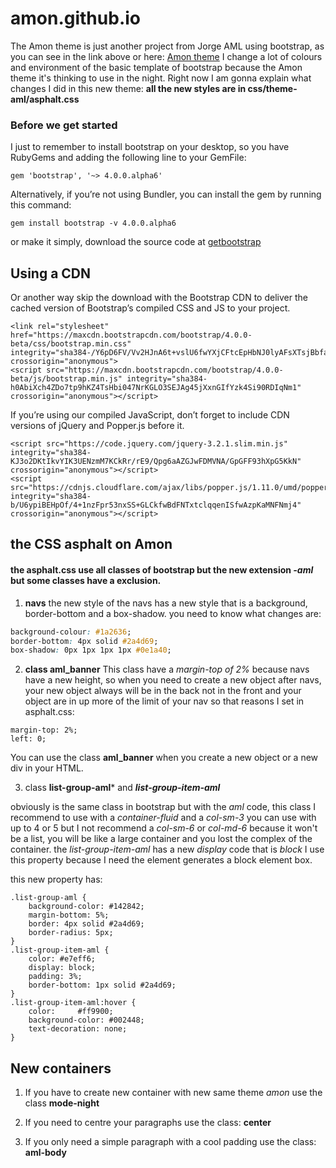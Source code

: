 # amon.github.io 
The Amon theme is just another project from Jorge AML using bootstrap, as you can see in the link above or here: [Amon theme](https://jorgeaml.github.io/amon.github.io/) I change a lot of colours and environment of the basic template of bootstrap because the Amon theme it's thinking to use in the night. 
Right now I am gonna explain what changes I did in this new theme: 
**all the new styles are in css/theme-aml/asphalt.css**

### Before we get started

I just to remember to install bootstrap on your desktop, so you have RubyGems and adding the following line to your GemFile:
```
gem 'bootstrap', '~> 4.0.0.alpha6'
```
Alternatively, if you’re not using Bundler, you can install the gem by running this command:
```
gem install bootstrap -v 4.0.0.alpha6
```
or make it simply, download the source code at [getbootstrap](https://github.com/twbs/bootstrap/releases/download/v4.0.0-beta/bootstrap-4.0.0-beta-dist.zip)

## Using a CDN

Or another way skip the download with the Bootstrap CDN to deliver the cached version of Bootstrap’s compiled CSS and JS to your project.
```
<link rel="stylesheet" href="https://maxcdn.bootstrapcdn.com/bootstrap/4.0.0-beta/css/bootstrap.min.css" integrity="sha384-/Y6pD6FV/Vv2HJnA6t+vslU6fwYXjCFtcEpHbNJ0lyAFsXTsjBbfaDjzALeQsN6M" crossorigin="anonymous">
<script src="https://maxcdn.bootstrapcdn.com/bootstrap/4.0.0-beta/js/bootstrap.min.js" integrity="sha384-h0AbiXch4ZDo7tp9hKZ4TsHbi047NrKGLO3SEJAg45jXxnGIfYzk4Si90RDIqNm1" crossorigin="anonymous"></script>
```
If you’re using our compiled JavaScript, don’t forget to include CDN versions of jQuery and Popper.js before it.
```
<script src="https://code.jquery.com/jquery-3.2.1.slim.min.js" integrity="sha384-KJ3o2DKtIkvYIK3UENzmM7KCkRr/rE9/Qpg6aAZGJwFDMVNA/GpGFF93hXpG5KkN" crossorigin="anonymous"></script>
<script src="https://cdnjs.cloudflare.com/ajax/libs/popper.js/1.11.0/umd/popper.min.js" integrity="sha384-b/U6ypiBEHpOf/4+1nzFpr53nxSS+GLCkfwBdFNTxtclqqenISfwAzpKaMNFNmj4" crossorigin="anonymous"></script>
```
## the CSS asphalt on Amon
#### the asphalt.css use all classes of bootstrap but the new extension *-aml* but some classes have a exclusion.
1. **navs**
the new style of the navs has a new style that is a background, border-bottom and a box-shadow. you need to know what changes are: 
``` asphalt.css
background-colour: #1a2636;
border-bottom: 4px solid #2a4d69;
box-shadow: 0px 1px 1px 1px #0e1a40;
```
2. **class aml_banner**
This  class have a *margin-top of 2%*  because navs have a new height, so when you need to create a new object after navs, your new object always will be in the back not in the front and your object are in up more of the limit of your nav so that reasons I set in asphalt.css: 
```
margin-top: 2%;
left: 0;
```
You can use the class **aml_banner** when you create a new object or a new div in your HTML.

3. class **list-group-aml*** and ***list-group-item-aml***

obviously is the same class in bootstrap but with the *aml* code, this class I recommend to use with a *container-fluid* and a *col-sm-3* you can use with up to 4 or 5 but I not recommend a *col-sm-6* or *col-md-6* because it won't be a list, you will be like a large container and you lost the complex of the container.
the *list-group-item-aml* has a new *display* code that is *block* I use this property because I need the element generates a block element box.

this new property has:
```
.list-group-aml {
    background-color: #142842;
    margin-bottom: 5%;
    border: 4px solid #2a4d69;
    border-radius: 5px;
}
.list-group-item-aml {
    color: #e7eff6;
    display: block;
    padding: 3%;
    border-bottom: 1px solid #2a4d69;
}
.list-group-item-aml:hover {
    color:     #ff9900;
    background-color: #002448;
    text-decoration: none;
}
```
## New containers

1. If you have to create new container with new same theme *amon* use the class **mode-night** 

2. If you need to centre your paragraphs use the class: **center**

3. If you only need a simple paragraph with a cool padding use the class: **aml-body**
